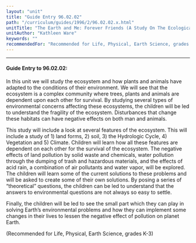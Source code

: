 ```yaml
---
layout: "unit"
title: "Guide Entry 96.02.02"
path: "/curriculum/guides/1996/2/96.02.02.x.html"
unitTitle: "The Earth and Me: Forever Friends (A Study On The Ecological System)"
unitAuthor: "Kathleen Ware"
keywords: ""
recommendedFor: "Recommended for Life, Physical, Earth Science, grades K-3"
---
```

<body>
<hr/>
 <h4>
  Guide Entry to 96.02.02:
 </h4>
 In this unit we will study the ecosystem and how plants and animals have adapted to the conditions of their environment. We will see that the ecosystem is a complex community where trees, plants and animals are dependent upon each other for survival. By studying several types of environmental concerns affecting these ecosystems, the children will be led to understand the fragility of the ecosystem. Disturbances that change these habitats can have negative effects on both man and animals.
 <p>
  This study will include a look at several features of the ecosystem. This will include a study of 1) land forms, 2) soil, 3) the Hydrologic Cycle, 4) Vegetation and 5) Climate. Children will learn how all these features are dependent on each other for the survival of the ecosystem. The negative effects of land pollution by solid waste and chemicals, water pollution through the dumping of trash and hazardous materials, and the effects of acid rain, a combination of air pollutants and water vapor, will be explored. The children will learn some of the current solutions to these problems and will be asked to create some of their own solutions. By posing a series of “theoretical” questions, the children can be led to understand that the answers to environmental questions are not always so easy to settle.
 </p>
 <p>
  Finally, the children will be led to see the small part which they can play in solving Earth’s environmental problems and how they can implement some changes in their lives to lessen the negative effect of pollution on planet Earth.
 </p>
 <p>
  (Recommended for Life, Physical, Earth Science, grades K-3)
 </p>

</body>